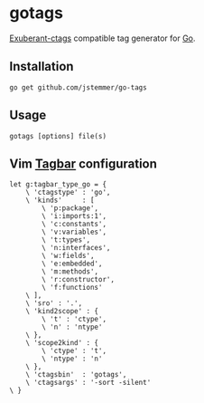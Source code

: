 gotags
======

[Exuberant-ctags][] compatible tag generator for [Go][].

Installation
------------

	go get github.com/jstemmer/go-tags

Usage
-----

	gotags [options] file(s)

Vim [Tagbar][] configuration
----------------------------------------------------------------
	let g:tagbar_type_go = {
		\ 'ctagstype' : 'go',
		\ 'kinds'     : [
			\ 'p:package',
			\ 'i:imports:1',
			\ 'c:constants',
			\ 'v:variables',
			\ 't:types',
			\ 'n:interfaces',
			\ 'w:fields',
			\ 'e:embedded',
			\ 'm:methods',
			\ 'r:constructor',
			\ 'f:functions'
		\ ],
		\ 'sro' : '.',
		\ 'kind2scope' : {
			\ 't' : 'ctype',
			\ 'n' : 'ntype'
		\ },
		\ 'scope2kind' : {
			\ 'ctype' : 't',
			\ 'ntype' : 'n'
		\ },
		\ 'ctagsbin'  : 'gotags',
		\ 'ctagsargs' : '-sort -silent'
	\ }

[exuberant-ctags]: http://ctags.sourceforge.net
[go]: http://golang.org
[tagbar]: http://majutsushi.github.com/tagbar/
